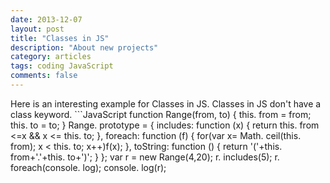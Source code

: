 ```yaml
---
date: 2013-12-07
layout: post
title: "Classes in JS"
description: "About new projects"
category: articles
tags: coding JavaScript
comments: false
--- 
```


Here is an interesting example for Classes in JS. Classes in JS don't have a class keyword. ```JavaScript
function Range(from, to) { this. from = from; this. to = to;
} Range. prototype = { includes: function (x) { return this. from <=x && x <= this. to; }, foreach: function (f) { for(var x= Math. ceil(this. from); x < this. to; x++)f(x); }, toString: function () { return '('+this. from+'.'+this. to+')'; }
}; var r = new Range(4,20);
r. includes(5);
r. foreach(console. log);
console. log(r);
``` It is pretty simple and clean way to create a class
